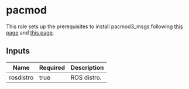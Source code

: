 # pacmod

This role sets up the prerequisites to install pacmod3_msgs following [this page](https://github.com/astuff/pacmod3_msgs#installation) and [this page](https://github.com/astuff/docker-builds/blob/e9f563ef04b0578ba0b545711ea3e41b20a51d27/ros2/foxy/ros-core/Dockerfile).

## Inputs

| Name      | Required | Description |
| --------- | -------- | ----------- |
| rosdistro | true     | ROS distro. |
